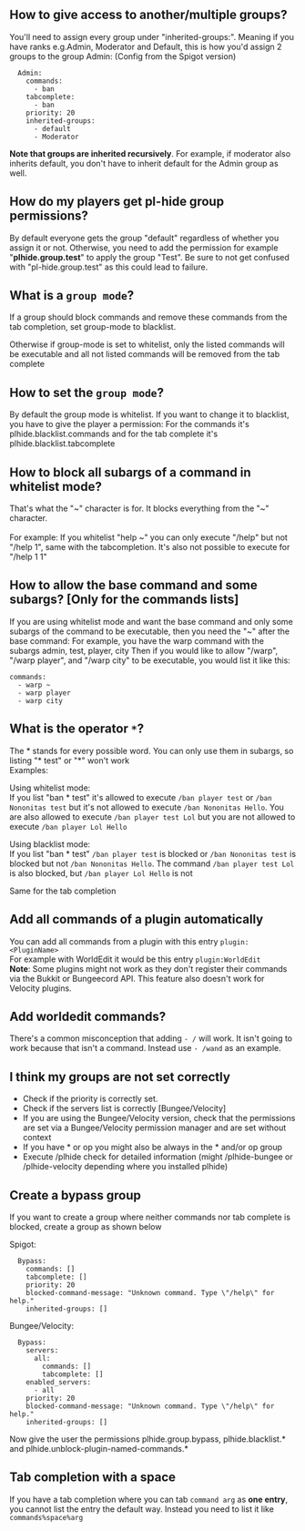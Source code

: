 ## **How to give access to another/multiple groups?**


You'll need to assign every group under "inherited-groups:". Meaning if you have ranks e.g.Admin, Moderator and Default, this is how you'd assign 2 groups to the group Admin:
(Config from the Spigot version)
```  
  Admin:
    commands:
      - ban
    tabcomplete:
      - ban
    priority: 20
    inherited-groups:
      - default
      - Moderator
```
**Note that groups are inherited recursively**. For example, if moderator also inherits default, you don't have to inherit default for the Admin group as well. 



## **How do my players get pl-hide group permissions?**


By default everyone gets the group "default" regardless of whether you assign it or not. Otherwise, you need to add the permission for example "**plhide.group.test**" to apply the group "Test". Be sure to not get confused with "pl-hide.group.test" as this could lead to failure.


## **What is a ```group mode```?**

If a group should block commands and remove these commands from the tab completion, set group-mode to blacklist.

Otherwise if group-mode is set to whitelist, only the listed commands will be executable and all not listed commands will be removed from the tab complete


## **How to set the ```group mode```?**

By default the group mode is whitelist. If you want to change it to blacklist, you have to give the player a permission:
For the commands it's plhide.blacklist.commands and for the tab complete it's plhide.blacklist.tabcomplete
 

## **How to block all subargs of a command in whitelist mode?** 
That's what the "\~" character is for. It blocks everything from the "\~" character.
<br><br>
For example: If you whitelist "help \~" you can only execute "/help" but not "/help 1", same with the tabcompletion. It's also not possible to execute for "/help 1 1"

## **How to allow the base command and some subargs? [Only for the commands lists]**

If you are using whitelist mode and want the base command and only some subargs of the command to be executable, then you need the "\~" after the base command:
For example, you have the warp command with the subargs admin, test, player, city
Then if you would like to allow "/warp", "/warp player", and "/warp city" to be executable, you would list it like this:
```
commands:
  - warp ~
  - warp player
  - warp city
```

## **What is the operator ```*```?**

The * stands for every possible word. You can only use them in subargs, so listing "* test" or "*" won't work
<br>Examples:

Using whitelist mode:
<br>If you list "ban * test" it's allowed to execute `/ban player test` or `/ban Nononitas test` but it's not allowed to execute `/ban Nononitas Hello`. You are also allowed to execute `/ban player test Lol` but you are not allowed to execute `/ban player Lol Hello`

Using blacklist mode:
<br>If you list "ban * test" `/ban player test` is blocked or `/ban Nononitas test` is blocked but not `/ban Nononitas Hello`. The command `/ban player test Lol` is also blocked, but `/ban player Lol Hello` is not

Same for the tab completion

## **Add all commands of a plugin automatically**

You can add all commands from a plugin with this entry `plugin:<PluginName>`<br>
For example with WorldEdit it would be this entry `plugin:WorldEdit`<br>
**Note**: Some plugins might not work as they don't register their commands via the Bukkit or Bungeecord API. This feature also doesn't work for Velocity plugins.

## **Add worldedit commands?**

There's a common misconception that adding ```- /``` will work. It isn't going to work because that isn't a command. Instead use ```- /wand``` as an example.


## **I think my groups are not set correctly**

- Check if the priority is correctly set.
- Check if the servers list is correctly [Bungee/Velocity]
- If you are using the Bungee/Velocity version, check that the permissions are set via a Bungee/Velocity permission manager and are set without context
- If you have * or op you might also be always in the * and/or op group
- Execute /plhide check <playerName> for detailed information (might /plhide-bungee or /plhide-velocity depending where you installed plhide)

## **Create a bypass group**

If you want to create a group where neither commands nor tab complete is blocked, create a group as shown below

Spigot:
```  
  Bypass:
    commands: []
    tabcomplete: []
    priority: 20 
    blocked-command-message: "Unknown command. Type \"/help\" for help."
    inherited-groups: []
```
Bungee/Velocity:
```  
  Bypass:
    servers: 
      all:
        commands: []
        tabcomplete: []
    enabled_servers:
      - all
    priority: 20 
    blocked-command-message: "Unknown command. Type \"/help\" for help."
    inherited-groups: []
```

Now give the user the permissions plhide.group.bypass, plhide.blacklist.* and plhide.unblock-plugin-named-commands.*

## **Tab completion with a space**
If you have a tab completion where you can tab `command arg` as **one entry**, you cannot list the entry the default way. Instead you need to list it like `commands%space%arg`